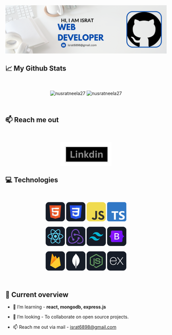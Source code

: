 

<img src="https://github.com/Isratjahan6898/isratjahan6898/blob/main/Images/Icons/banner%20(2).png" alt="banner"/>

## :chart_with_upwards_trend: My Github Stats

<br/>

<p align="center">
<img  src="https://github-readme-stats.vercel.app/api/top-langs?username=nusratneela27&show_icons=true&locale=en&layout=compact&theme=synthwave&hide_border=true&background=0D1117" alt="nusratneela27" />
<img  src="https://github-readme-streak-stats.herokuapp.com/?user=nusratneela27&theme=synthwave&hide_border=true&background=0D1117&stroke=0D1117" alt="nusratneela27" />
</p>
<br/>

## :mailbox: Reach me out

<br/>

<p align="center">
<a href="https://www.linkedin.com/in/israt-jahan-9a68b923a/" target="blank">
<img align="center" src="https://github.com/Isratjahan6898/isratjahan6898/blob/main/Images/Icons/linkdin.png" alt="https://www.linkedin.com/in/israt-jahan-9a68b923a/" height="75" />
</a>

</br>

## :computer: Technologies

<br>
<p align="center"> 
<img src="https://github.com/nusratneela27/nusratneela27/blob/main/images/icons/HTML.png"/>
<img src="https://github.com/nusratneela27/nusratneela27/blob/main/images/icons/css.png"/>
<img src="https://github.com/nusratneela27/nusratneela27/blob/main/images/icons/JavaScript.png"/>
<img src="https://github.com/nusratneela27/nusratneela27/blob/main/images/icons/typeScript.png"/>
</p>

<p align="center"> 
<img src="https://github.com/nusratneela27/nusratneela27/blob/main/images/icons/react.png"/>
<img src="https://github.com/nusratneela27/nusratneela27/blob/main/images/icons/redux.png"/>
<img src="https://github.com/nusratneela27/nusratneela27/blob/main/images/icons/tailwind.png"/>
<img src="https://github.com/nusratneela27/nusratneela27/blob/main/images/icons/Bootsrap.png"/>
</p>

<p align="center"> 
<img src="https://github.com/nusratneela27/nusratneela27/blob/main/images/icons/firebase.png"/>
<img src="https://github.com/nusratneela27/nusratneela27/blob/main/images/icons/mongo.png"/>
<img src="https://github.com/nusratneela27/nusratneela27/blob/main/images/icons/node.png"/>
<img src="https://github.com/nusratneela27/nusratneela27/blob/main/images/icons/express.png"/>
</p>

<br/>

## :eyes: Current overview

- 🌱 I’m learning - **react, mongodb, express.js**

- 👯 I’m looking - To collaborate on open source projects.



- 📫 Reach me out via mail - israt6898@gmail.com